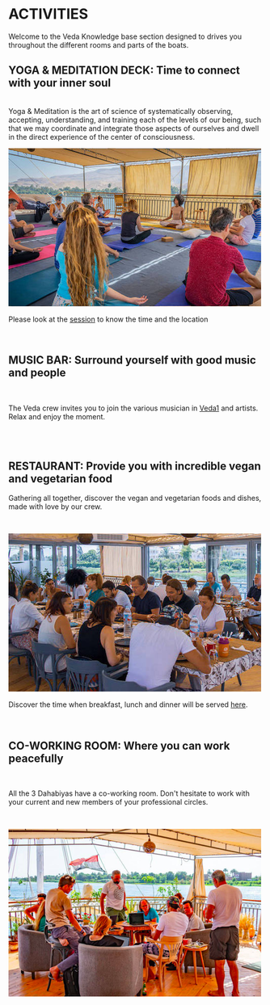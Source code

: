 # ACTIVITIES

Welcome to the Veda Knowledge base section designed to drives you throughout the different rooms and parts of the boats. 

## YOGA & MEDITATION DECK: Time to connect with your inner soul 

<br/>
Yoga & Meditation is the art of science of systematically observing, accepting, understanding, and training each of the levels of our being, such that we may coordinate and integrate those aspects of ourselves and dwell in the direct experience of the center of consciousness. 

<br/>

![](img/yoga1.jpeg)

<!-- ![](img/yoga2.jpeg) -->

<!-- ![](img/yoga3.jpeg) -->

Please look at the [session](sessions) to know the time and the location 

<br/>


## MUSIC BAR: Surround yourself with good music and people

<br/>

The Veda crew invites you to join the various musician in [Veda1](veda1) and artists. Relax and enjoy the moment. 

<br/>
<br/>

## RESTAURANT: Provide you with incredible vegan and vegetarian food 

Gathering all together, discover the vegan and vegetarian foods and dishes, made with love by our crew. 

<br/>

![](img/eating.jpeg)

Discover the time when breakfast, lunch and dinner will be served [here](sessions).

<br/>

## CO-WORKING ROOM: Where you can work peacefully

<br/>

All the 3 Dahabiyas have a co-working room. Don't hesitate to work with your current and new members of your professional circles.

<br/>

![](img/co_working2.png)